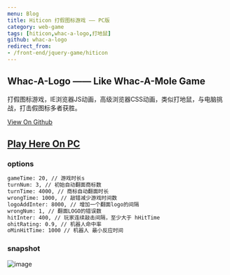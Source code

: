 ```yaml
---
menu: Blog
title: Hiticon 打假图标游戏 —— PC版
category: web-game
tags: [hiticon,whac-a-logo,打地鼠]
github: whac-a-logo
redirect_from:
- /front-end/jquery-game/hiticon
---
```


## Whac-A-Logo —— Like Whac-A-Mole Game
打假图标游戏，IE浏览器JS动画，高级浏览器CSS动画，类似打地鼠，与电脑挑战，打击假图标多者获胜。

<a href="{{site.github_url}}/{{page.github}}" title="">View On Github</a>

## <a href="/demo/hiticon" title="Hiticon 打假图标游戏">Play Here On PC</a>

### options
```html
gameTime: 20, // 游戏时长s
turnNum: 3, // 初始自动翻面商标数
turnTime: 4000, // 商标自动翻面时长
wrongTime: 1000, // 敲错减少游戏时间数
logoAddInter: 8000, // 增加一个翻面logo的间隔
wrongNum: 1, // 翻面LOGO的错误数
hitInter: 400, // 玩家连续敲击间隔，至少大于 hHitTime
ohitRating: 0.9, // 机器人命中率
oMinHitTime: 1000 // 机器人 最小反应时间
```

### snapshot
![image]({{site.url}}/{{page.github}}/snapshot/demo.png)
